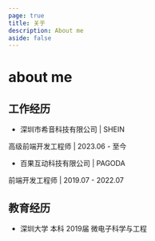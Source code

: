 ```yaml
---
page: true
title: 关于
description: About me
aside: false
---
```


# about me


## 工作经历

- 深圳市希音科技有限公司 | SHEIN 

高级前端开发工程师  |  2023.06 - 至今


- 百果互动科技有限公司 | PAGODA 

前端开发工程师 | 2019.07 - 2022.07

## 教育经历

- 深圳大学 本科 2019届 微电子科学与工程

